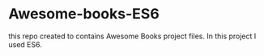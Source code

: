 # Awesome-books-ES6
this repo created to contains Awesome Books project files. In this project I used ES6.
